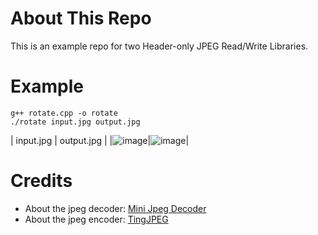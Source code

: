 # About This Repo

This is an example repo for two Header-only JPEG Read/Write Libraries.

# Example

    g++ rotate.cpp -o rotate
    ./rotate input.jpg output.jpg
    
| input.jpg | output.jpg | 
|![image](https://github.com/pppoe/Example-HeaderOnly-JPEG/raw/master/images/input.jpg)|![image](https://github.com/pppoe/Example-HeaderOnly-JPEG/raw/master/images/output.jpg)|

# Credits

- About the jpeg decoder: [Mini Jpeg Decoder](http://h4ck3r.net/2009/12/02/mini-jpeg-decoder/)
- About the jpeg encoder: [TingJPEG](https://github.com/serge-rgb/TinyJPEG)
